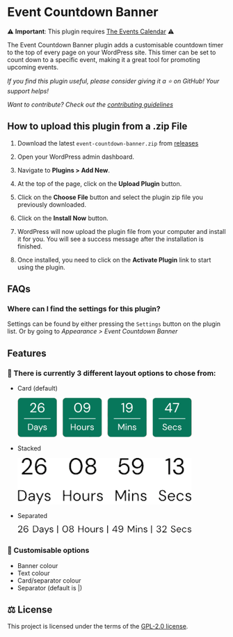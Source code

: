 # Event Countdown Banner

⚠️ **Important**: This plugin requires [The Events Calendar](https://wordpress.org/plugins/the-events-calendar/ "The Events Calendar") ⚠️

The Event Countdown Banner plugin adds a customisable countdown timer to the top of every page on your WordPress site. This timer can be set to count down to a specific event, making it a great tool for promoting upcoming events.

_If you find this plugin useful, please consider giving it a ⭐ on GitHub! Your support helps!_

_Want to contribute? Check out the [contributing guidelines](CONTRIBUTING.md)_

## How to upload this plugin from a .zip File

1. Download the latest `event-countdown-banner.zip` from [releases](https://github.com/xhemals/event-countdown-banner/releases)

2. Open your WordPress admin dashboard.

3. Navigate to **Plugins > Add New**.

4. At the top of the page, click on the **Upload Plugin** button.

5. Click on the **Choose File** button and select the plugin zip file you previously downloaded.

6. Click on the **Install Now** button.

7. WordPress will now upload the plugin file from your computer and install it for you. You will see a success message after the installation is finished.

8. Once installed, you need to click on the **Activate Plugin** link to start using the plugin.

## FAQs

### Where can I find the settings for this plugin?

Settings can be found by either pressing the `Settings` button on the plugin list. Or by going to _Appearance > Event Countdown Banner_

## Features

### 📐 There is currently 3 different layout options to chose from:

-   Card (default)

      <img src="src/images/card-layout.png" alt="Card Layout" width="400">

-   Stacked

      <img src="docs/readme/text-stacked-background.png" alt="Stacked Layout" width="400">

-   Separated

      <img src="docs/readme/text-with-separator-background.png" alt="Separated Layout" width="400">

### 🔧 Customisable options

-   Banner colour
-   Text colour
-   Card/separator colour
-   Separator (default is |)

## ⚖️ License

This project is licensed under the terms of the [GPL-2.0 license](LICENSE).
